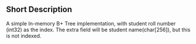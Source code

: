 ## Short Description

A simple In-memory B+ Tree implementation, with student roll number (int32) as the index. The extra field will be student name(char[256]), but this is not indexed.
